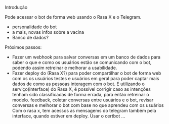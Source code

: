 Introdução


Pode acessar o bot de forma web usando o Rasa X e o Telegram.

- personalidade do bot
- a mais, novas infos sobre a vacina
- Banco de dados?


Próximos passos:
- Fazer um webhook para salvar conversas em um banco de dados para saber o que e como os usuários estão se comunicando com o bot, podendo assim retreinar e melhorar a usabilidade.
- Fazer deploy do (Rasa X?) para poder compartilhar o bot de forma web com os os usuários testes e usuários em geral para poder captar mais dados de como as pessoas interagem com o bot. E utilizando o serviço(interface) do Rasa X, é possível corrigir caso as intenções tenham sido classificadas de forma errada, para então retreinar o modelo.
feedback, coletar conversas entre usuários e o bot, revisar conversas e melhorar o bot com base no que aprendeu com os usuários
Com o rasa x, tem acessos as mensagems do telegram também pela interface, quando estiver em deploy. Usar o certbot ...